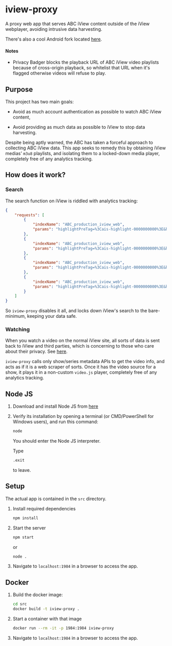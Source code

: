 # iview-proxy

A proxy web app that serves ABC iView content outside of the iView webplayer, avoiding intrusive data harvesting.

There's also a cool Android fork located [here](https://github.com/kaputnikGo/AndIViewProxy).


#### Notes

- Privacy Badger blocks the playback URL of ABC iView video playlists because of cross-origin playback, so whitelist that URL when it's flagged otherwise videos will refuse to play.

## Purpose

This project has two main goals:

- Avoid as much account authentication as possible to watch ABC iView content,

- Avoid providing as much data as possible to iView to stop data harvesting.

Despite being aptly warned, the ABC has taken a forceful approach to collecting ABC iView data. This app seeks to remedy this by obtaining iView medias' `m3u8` playlists, and isolating them to a locked-down media player, completely free of any analytics tracking.

## How does it work?

### Search

The search function on iView is riddled with analytics tracking:

```json
{
	"requests": [
		{
			"indexName": "ABC_production_iview_web",
			"params": "highlightPreTag=%3Cais-highlight-0000000000%3E&highlightPostTag=%3C%2Fais-highlight-0000000000%3E&getRankingInfo=true&clickAnalytics=true&analytics=true&userToken=anonymous-60451354-4525-401b-9a54-3e18fa480cd5&facetFilters=playable%3A%20-false&query=s&facets=%5B%5D&tagFilters="
		},
		{
			"indexName": "ABC_production_iview_web",
			"params": "highlightPreTag=%3Cais-highlight-0000000000%3E&highlightPostTag=%3C%2Fais-highlight-0000000000%3E&getRankingInfo=true&clickAnalytics=true&analytics=true&userToken=anonymous-60451354-4525-401b-9a54-3e18fa480cd5&facetFilters=playable%3A%20-false&query=s&hitsPerPage=6&filters=docType%3A%20category%20OR%20docType%3A%20channel&ruleContexts=iview_categories&facets=%5B%5D&tagFilters="
		},
		{
			"indexName": "ABC_production_iview_web",
			"params": "highlightPreTag=%3Cais-highlight-0000000000%3E&highlightPostTag=%3C%2Fais-highlight-0000000000%3E&getRankingInfo=true&clickAnalytics=true&analytics=true&userToken=anonymous-60451354-4525-401b-9a54-3e18fa480cd5&facetFilters=playable%3A%20-false&query=s&hitsPerPage=8&filters=docType%3A%20Program&ruleContexts=iview_programs&page=0&facets=%5B%5D&tagFilters="
		},
		{
			"indexName": "ABC_production_iview_web",
			"params": "highlightPreTag=%3Cais-highlight-0000000000%3E&highlightPostTag=%3C%2Fais-highlight-0000000000%3E&getRankingInfo=true&clickAnalytics=true&analytics=true&userToken=anonymous-60451354-4525-401b-9a54-3e18fa480cd5&facetFilters=playable%3A%20-false&query=s&hitsPerPage=8&filters=docType%3A%20VideoEpisode%20AND%20NOT%20subType%3A%20feature%20AND%20NOT%20subType%3A%20livestream&ruleContexts=iview_episodes&page=0&facets=%5B%5D&tagFilters="
		}
	]
}
```

So `iview-proxy` disables it all, and locks down iView's search to the bare-minimum, keeping your data safe.

### Watching

When you watch a video on the normal iView site, all sorts of data is sent back to iView and third parties, which is concerning to those who care about their privacy. See [here](https://github.com/AusOpenTech/ABCData/).

`iview-proxy` calls only show/series metadata APIs to get the video info, and acts as if it is a web scraper of sorts. Once it has the video source for a show, it plays it in a non-custom `video.js` player, completely free of any analytics tracking.

## Node JS

1. Download and install Node JS from [here](https://nodejs.org/en/)

2. Verify its installation by opening a terminal (or CMD/PowerShell for Windows users), and run this command:

	```sh
	node
	```

	You should enter the Node JS interpreter.
	
	Type
	
	```sh
	.exit
	```

	to leave.

## Setup

The actual app is contained in the `src` directory.

1. Install required dependencies

    ```sh
    npm install
    ```

2. Start the server

    ```sh
    npm start
    ```

    or 

    ```sh
    node .
    ```

3. Navigate to `localhost:1984` in a browser to access the app.

## Docker

1. Build the docker image:

    ```sh
    cd src
    docker build -t iview-proxy .
    ```

2. Start a container with that image
    ```sh
    docker run --rm -it -p 1984:1984 iview-proxy
    ```

3. Navigate to `localhost:1984` in a browser to access the app.
